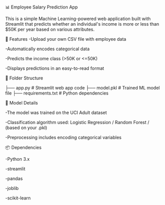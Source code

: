 📊 Employee Salary Prediction App

This is a simple Machine Learning-powered web application built with Streamlit that predicts whether an individual's income is more or less than $50K per year based on various attributes.


🚀 Features
-Upload your own CSV file with employee data

-Automatically encodes categorical data

-Predicts the income class (>50K or <=50K)

-Displays predictions in an easy-to-read format


📁 Folder Structure

├── app.py                 # Streamlit web app code
├── model.pkl              # Trained ML model file
├── requirements.txt       # Python dependencies


🧠 Model Details

-The model was trained on the UCI Adult dataset

-Classification algorithm used: Logistic Regression / Random Forest / (based on your .pkl)

-Preprocessing includes encoding categorical variables


📦 Dependencies

-Python 3.x

-streamlit

-pandas

-joblib

-scikit-learn


